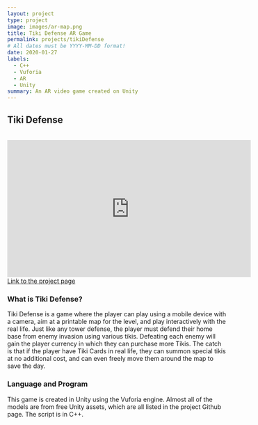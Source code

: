 ```yaml
---
layout: project
type: project
image: images/ar-map.png
title: Tiki Defense AR Game
permalink: projects/tikiDefense
# All dates must be YYYY-MM-DD format!
date: 2020-01-27
labels:
  - C++
  - Vuforia
  - AR
  - Unity
summary: An AR video game created on Unity
---
```


<h2>Tiki Defense </h2>
<br>
<iframe width="560" height="315" src="https://www.youtube.com/embed/n156-ukbPto" frameborder="0" allow="accelerometer; autoplay; clipboard-write; encrypted-media; gyroscope; picture-in-picture" allowfullscreen></iframe>
<br>
<a href="https://github.com/yuhanj/Tiki-Defence">Link to the project page</a>
<br>
<h3>What is Tiki Defense?</h3>
<p>Tiki Defense is a game where the player can play using a mobile device with a camera, aim at a printable map for the level, and play interactively with the real life. Just like any tower defense, the player must defend their home base from enemy invasion using various tikis. Defeating each enemy will gain the player currency in which they can purchase more Tikis. The catch is that if the player have Tiki Cards in real life, they can summon special tikis at no additional cost, and can even freely move them around the map to save the day. 
</p>
<h3>Language and Program</h3>
<p>This game is created in Unity using the Vuforia engine. Almost all of the models are from free Unity assets, which are all listed in the project Github page. The script is in C++.</p>
